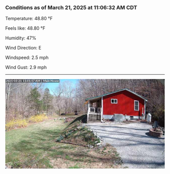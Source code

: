 ### Conditions as of March 21, 2025 at 11:06:32 AM CDT 

Temperature: 48.80 &deg;F

Feels like: 48.80 &deg;F

Humidity: 47%

Wind Direction: E

Windspeed: 2.5 mph

Wind Gust: 2.9 mph

---

<img src="./images/latest.jpeg"/>

